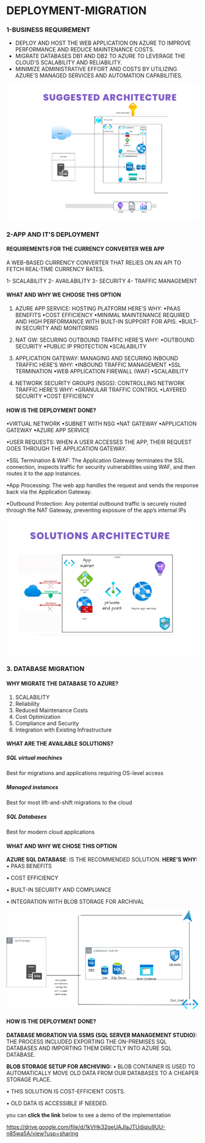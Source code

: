# DEPLOYMENT-MIGRATION
### 1-BUSINESS REQUIREMENT

- DEPLOY AND HOST THE WEB APPLICATION ON AZURE TO IMPROVE PERFORMANCE AND REDUCE MAINTENANCE COSTS.
- MIGRATE DATABASES DB1 AND DB2 TO AZURE TO LEVERAGE THE CLOUD'S SCALABILITY AND RELIABILITY.
- MINIMIZE ADMINISTRATIVE EFFORT AND COSTS BY UTILIZING AZURE'S MANAGED SERVICES AND AUTOMATION CAPABILITIES.

![architecture.png](architecture.png)

### 2-APP AND IT’S DEPLOYMENT
#### REQUIREMENTS FOR THE CURRENCY CONVERTER WEB APP
A WEB-BASED CURRENCY CONVERTER THAT RELIES ON AN API TO FETCH REAL-TIME CURRENCY RATES.

1- SCALABILITY
2- AVAILABILITY
3- SECURITY
4- TRAFFIC MANAGEMENT

#### WHAT AND WHY WE CHOOSE THIS OPTION 
1. AZURE APP SERVICE: HOSTING PLATFORM
HERE’S WHY:
•PAAS BENEFITS
•COST EFFICIENCY
•MINIMAL MAINTENANCE REQUIRED AND HIGH PERFORMANCE WITH BUILT-IN SUPPORT FOR APIS.
•BUILT-IN SECURITY AND MONITORING

2. NAT GW: SECURING OUTBOUND TRAFFIC
HERE’S WHY:
•OUTBOUND SECURITY
•PUBLIC IP PROTECTION
•SCALABILITY

3. APPLICATION GATEWAY: MANAGING AND SECURING INBOUND TRAFFIC
HERE’S WHY:
•INBOUND TRAFFIC MANAGEMENT
•SSL TERMINATION
•WEB APPLICATION FIREWALL (WAF)
•SCALABILITY

4. NETWORK SECURITY GROUPS (NSGS): CONTROLLING NETWORK TRAFFIC
HERE’S WHY:
•GRANULAR TRAFFIC CONTROL
•LAYERED SECURITY
•COST EFFICIENCY

#### HOW IS THE DEPLOYMENT DONE?
•VIRTUAL NETWORK
•SUBNET WITH NSG
•NAT GATEWAY
•APPLICATION GATEWAY
•AZURE APP SERVICE

•USER REQUESTS: WHEN A USER ACCESSES THE APP, THEIR REQUEST GOES THROUGH THE APPLICATION GATEWAY.

•SSL Termination & WAF: The Application Gateway terminates the SSL connection, inspects traffic for security vulnerabilities using WAF, and then routes it to the app instances.

•App Processing: The web app handles the request and sends the response back via the Application Gateway.

•Outbound Protection: Any potential outbound traffic is securely routed through the NAT Gateway, preventing exposure of the app’s internal IPs

![app architecture.png](apparchitecture.png)

### 3. DATABASE MIGRATION
#### WHY MIGRATE THE DATABASE TO AZURE?
1. SCALABILITY
2. Reliability
3. Reduced Maintenance Costs
4. Cost Optimization
5. Compliance and Security
6. Integration with Existing Infrastructure

#### WHAT ARE THE AVAILABLE SOLUTIONS?
##### SQL virtual machines
Best for migrations and applications requiring OS-level access
##### Managed instances
Best for most lift-and-shift migrations to the cloud
##### SQL Databases
Best for modern cloud applications

#### WHAT AND WHY WE CHOSE THIS OPTION
**AZURE SQL DATABASE**: IS THE RECOMMENDED SOLUTION.
**HERE’S WHY:**
• PAAS BENEFITS

• COST EFFICIENCY

• BUILT-IN SECURITY AND COMPLIANCE

• INTEGRATION WITH BLOB STORAGE FOR ARCHIVAL

![on prem.png](onprem.png)

#### HOW IS THE DEPLOYMENT DONE?
**DATABASE MIGRATION VIA SSMS (SQL SERVER MANAGEMENT STUDIO):**
THE PROCESS INCLUDED EXPORTING THE ON-PREMISES SQL DATABASES AND IMPORTING THEM DIRECTLY INTO AZURE SQL DATABASE.

**BLOB STORAGE SETUP FOR ARCHIVING:**
• BLOB CONTAINER IS USED TO AUTOMATICALLY MOVE OLD DATA FROM OUR DATABASES TO A CHEAPER STORAGE PLACE.

• THIS SOLUTION IS COST-EFFICIENT COSTS.

• OLD DATA IS ACCESSIBLE IF NEEDED.

you can **click the link** below to see a demo of the implementation 

https://drive.google.com/file/d/1kVHk32geUAJIaJTUdjqju9UU-n85wa5A/view?usp=sharing

